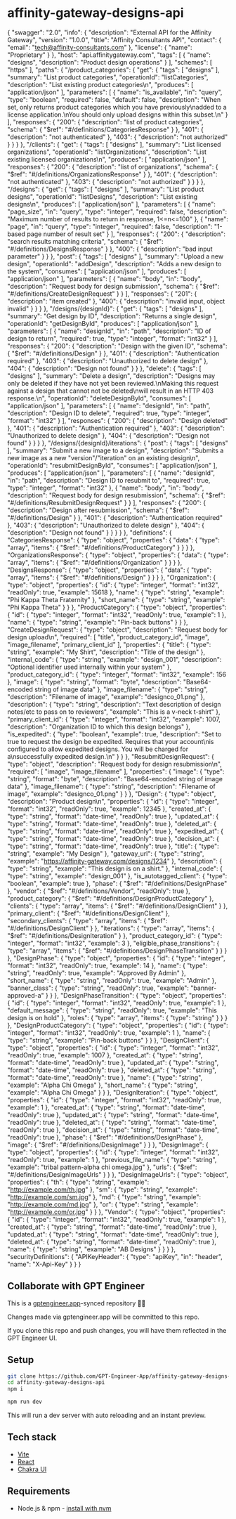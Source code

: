 # affinity-gateway-designs-api

{
  "swagger": "2.0",
  "info": {
    "description": "External API for the Affinity Gateway",
    "version": "1.0.0",
    "title": "Affinity Consultants API",
    "contact": {
      "email": "tech@affinity-consultants.com"
    },
    "license": {
      "name": "Proprietary"
    }
  },
  "host": "api.affinitygateway.com",
  "tags": [
    {
      "name": "designs",
      "description": "Product design operations"
    }
  ],
  "schemes": [
    "https"
  ],
  "paths": {
    "/product_categories": {
      "get": {
        "tags": [
          "designs"
        ],
        "summary": "List product categories",
        "operationId": "listCategories",
        "description": "List existing product categories\n",
        "produces": [
          "application/json"
        ],
        "parameters": [
          {
            "name": "is_available",
            "in": "query",
            "type": "boolean",
            "required": false,
            "default": false,
            "description": "When set, only returns product categories which you have previously\nadded to a license application.\nYou should only upload designs within this subset.\n"
          }
        ],
        "responses": {
          "200": {
            "description": "list of product categories",
            "schema": {
              "$ref": "#/definitions/CategoriesResponse"
            }
          },
          "401": {
            "description": "not authenticated"
          },
          "403": {
            "description": "not authorized"
          }
        }
      }
    },
    "/clients": {
      "get": {
        "tags": [
          "designs"
        ],
        "summary": "List licensed organizations",
        "operationId": "listOrganizations",
        "description": "List existing licensed organizations\n",
        "produces": [
          "application/json"
        ],
        "responses": {
          "200": {
            "description": "list of organizations",
            "schema": {
              "$ref": "#/definitions/OrganizationsResponse"
            }
          },
          "401": {
            "description": "not authenticated"
          },
          "403": {
            "description": "not authorized"
          }
        }
      }
    },
    "/designs": {
      "get": {
        "tags": [
          "designs"
        ],
        "summary": "List product designs",
        "operationId": "listDesigns",
        "description": "List existing designs\n",
        "produces": [
          "application/json"
        ],
        "parameters": [
          {
            "name": "page_size",
            "in": "query",
            "type": "integer",
            "required": false,
            "description": "Maximum number of results to return in response, 1<=n<=100"
          },
          {
            "name": "page",
            "in": "query",
            "type": "integer",
            "required": false,
            "description": "1-based page number of result set"
          }
        ],
        "responses": {
          "200": {
            "description": "search results matching criteria",
            "schema": {
              "$ref": "#/definitions/DesignsResponse"
            }
          },
          "400": {
            "description": "bad input parameter"
          }
        }
      },
      "post": {
        "tags": [
          "designs"
        ],
        "summary": "Upload a new design",
        "operationId": "addDesign",
        "description": "Adds a new design to the system",
        "consumes": [
          "application/json"
        ],
        "produces": [
          "application/json"
        ],
        "parameters": [
          {
            "name": "body",
            "in": "body",
            "description": "Request body for design submission",
            "schema": {
              "$ref": "#/definitions/CreateDesignRequest"
            }
          }
        ],
        "responses": {
          "201": {
            "description": "item created"
          },
          "400": {
            "description": "invalid input, object invalid"
          }
        }
      }
    },
    "/designs/{designId}": {
      "get": {
        "tags": [
          "designs"
        ],
        "summary": "Get design by ID",
        "description": "Returns a single design",
        "operationId": "getDesignById",
        "produces": [
          "application/json"
        ],
        "parameters": [
          {
            "name": "designId",
            "in": "path",
            "description": "ID of design to return",
            "required": true,
            "type": "integer",
            "format": "int32"
          }
        ],
        "responses": {
          "200": {
            "description": "Design with the given ID",
            "schema": {
              "$ref": "#/definitions/Design"
            }
          },
          "401": {
            "description": "Authentication required"
          },
          "403": {
            "description": "Unauthorized to delete design"
          },
          "404": {
            "description": "Design not found"
          }
        }
      },
      "delete": {
        "tags": [
          "designs"
        ],
        "summary": "Delete a design",
        "description": "Designs may only be deleted if they have not yet been reviewed.\nMaking this request against a design that cannot not be deleted\nwill result in an HTTP 403 response.\n",
        "operationId": "deleteDesignById",
        "consumes": [
          "application/json"
        ],
        "parameters": [
          {
            "name": "designId",
            "in": "path",
            "description": "Design ID to delete",
            "required": true,
            "type": "integer",
            "format": "int32"
          }
        ],
        "responses": {
          "200": {
            "description": "Design deleted"
          },
          "401": {
            "description": "Authentication required"
          },
          "403": {
            "description": "Unauthorized to delete design"
          },
          "404": {
            "description": "Design not found"
          }
        }
      }
    },
    "/designs/{designId}/iterations": {
      "post": {
        "tags": [
          "designs"
        ],
        "summary": "Submit a new image to a design",
        "description": "Submits a new image as a new \"version\"/\"iteration\" on an existing design\n",
        "operationId": "resubmitDesignById",
        "consumes": [
          "application/json"
        ],
        "produces": [
          "application/json"
        ],
        "parameters": [
          {
            "name": "designId",
            "in": "path",
            "description": "Design ID to resubmit to",
            "required": true,
            "type": "integer",
            "format": "int32"
          },
          {
            "name": "body",
            "in": "body",
            "description": "Request body for design resubmission",
            "schema": {
              "$ref": "#/definitions/ResubmitDesignRequest"
            }
          }
        ],
        "responses": {
          "200": {
            "description": "Design after resubmission",
            "schema": {
              "$ref": "#/definitions/Design"
            }
          },
          "401": {
            "description": "Authentication required"
          },
          "403": {
            "description": "Unauthorized to delete design"
          },
          "404": {
            "description": "Design not found"
          }
        }
      }
    }
  },
  "definitions": {
    "CategoriesResponse": {
      "type": "object",
      "properties": {
        "data": {
          "type": "array",
          "items": {
            "$ref": "#/definitions/ProductCategory"
          }
        }
      }
    },
    "OrganizationsResponse": {
      "type": "object",
      "properties": {
        "data": {
          "type": "array",
          "items": {
            "$ref": "#/definitions/Organization"
          }
        }
      }
    },
    "DesignsResponse": {
      "type": "object",
      "properties": {
        "data": {
          "type": "array",
          "items": {
            "$ref": "#/definitions/Design"
          }
        }
      }
    },
    "Organization": {
      "type": "object",
      "properties": {
        "id": {
          "type": "integer",
          "format": "int32",
          "readOnly": true,
          "example": 15618
        },
        "name": {
          "type": "string",
          "example": "Phi Kappa Theta Fraternity"
        },
        "short_name": {
          "type": "string",
          "example": "Phi Kappa Theta"
        }
      }
    },
    "ProductCategory": {
      "type": "object",
      "properties": {
        "id": {
          "type": "integer",
          "format": "int32",
          "readOnly": true,
          "example": 1
        },
        "name": {
          "type": "string",
          "example": "Pin-back buttons"
        }
      }
    },
    "CreateDesignRequest": {
      "type": "object",
      "description": "Request body for design upload\n",
      "required": [
        "title",
        "product_category_id",
        "image",
        "image_filename",
        "primary_client_id"
      ],
      "properties": {
        "title": {
          "type": "string",
          "example": "My Shirt",
          "description": "Title of the design"
        },
        "internal_code": {
          "type": "string",
          "example": "design_001",
          "description": "Optional identifier used internally within your system"
        },
        "product_category_id": {
          "type": "integer",
          "format": "int32",
          "example": 156
        },
        "image": {
          "type": "string",
          "format": "byte",
          "description": "Base64-encoded string of image data"
        },
        "image_filename": {
          "type": "string",
          "description": "Filename of image",
          "example": "designco_01.png"
        },
        "description": {
          "type": "string",
          "description": "Text description of design notes/etc to pass on to reviewers",
          "example": "This is a v-neck t-shirt"
        },
        "primary_client_id": {
          "type": "integer",
          "format": "int32",
          "example": 1007,
          "description": "Organization ID to which this design belongs"
        },
        "is_expedited": {
          "type": "boolean",
          "example": true,
          "description": "Set to true to request the design be expedited. Requires that your account\nis configured to allow expedited designs. You will be charged for a\nsuccessfully expedited design.\n"
        }
      }
    },
    "ResubmitDesignRequest": {
      "type": "object",
      "description": "Request body for design resubmission\n",
      "required": [
        "image",
        "image_filename"
      ],
      "properties": {
        "image": {
          "type": "string",
          "format": "byte",
          "description": "Base64-encoded string of image data"
        },
        "image_filename": {
          "type": "string",
          "description": "Filename of image",
          "example": "designco_01.png"
        }
      }
    },
    "Design": {
      "type": "object",
      "description": "Product design\n",
      "properties": {
        "id": {
          "type": "integer",
          "format": "int32",
          "readOnly": true,
          "example": 12345
        },
        "created_at": {
          "type": "string",
          "format": "date-time",
          "readOnly": true
        },
        "updated_at": {
          "type": "string",
          "format": "date-time",
          "readOnly": true
        },
        "deleted_at": {
          "type": "string",
          "format": "date-time",
          "readOnly": true
        },
        "expedited_at": {
          "type": "string",
          "format": "date-time",
          "readOnly": true
        },
        "decision_at": {
          "type": "string",
          "format": "date-time",
          "readOnly": true
        },
        "title": {
          "type": "string",
          "example": "My Design"
        },
        "gateway_url": {
          "type": "string",
          "example": "https://affinity-gateway.com/designs/1234"
        },
        "description": {
          "type": "string",
          "example": "This design is on a shirt."
        },
        "internal_code": {
          "type": "string",
          "example": "design_001"
        },
        "is_autotagged_client": {
          "type": "boolean",
          "example": true
        },
        "phase": {
          "$ref": "#/definitions/DesignPhase"
        },
        "vendor": {
          "$ref": "#/definitions/Vendor",
          "readOnly": true
        },
        "product_category": {
          "$ref": "#/definitions/DesignProductCategory"
        },
        "clients": {
          "type": "array",
          "items": {
            "$ref": "#/definitions/DesignClient"
          }
        },
        "primary_client": {
          "$ref": "#/definitions/DesignClient"
        },
        "secondary_clients": {
          "type": "array",
          "items": {
            "$ref": "#/definitions/DesignClient"
          }
        },
        "iterations": {
          "type": "array",
          "items": {
            "$ref": "#/definitions/DesignIteration"
          }
        },
        "product_category_id": {
          "type": "integer",
          "format": "int32",
          "example": 3
        },
        "eligible_phase_transitions": {
          "type": "array",
          "items": {
            "$ref": "#/definitions/DesignPhaseTransition"
          }
        }
      }
    },
    "DesignPhase": {
      "type": "object",
      "properties": {
        "id": {
          "type": "integer",
          "format": "int32",
          "readOnly": true,
          "example": 14
        },
        "name": {
          "type": "string",
          "readOnly": true,
          "example": "Approved By Admin"
        },
        "short_name": {
          "type": "string",
          "readOnly": true,
          "example": "Admin"
        },
        "banner_class": {
          "type": "string",
          "readOnly": true,
          "example": "banner-approved-a"
        }
      }
    },
    "DesignPhaseTransition": {
      "type": "object",
      "properties": {
        "id": {
          "type": "integer",
          "format": "int32",
          "readOnly": true,
          "example": 1
        },
        "default_message": {
          "type": "string",
          "readOnly": true,
          "example": "This design is on hold"
        },
        "roles": {
          "type": "array",
          "items": {
            "type": "string"
          }
        }
      }
    },
    "DesignProductCategory": {
      "type": "object",
      "properties": {
        "id": {
          "type": "integer",
          "format": "int32",
          "readOnly": true,
          "example": 1
        },
        "name": {
          "type": "string",
          "example": "Pin-back buttons"
        }
      }
    },
    "DesignClient": {
      "type": "object",
      "properties": {
        "id": {
          "type": "integer",
          "format": "int32",
          "readOnly": true,
          "example": 1007
        },
        "created_at": {
          "type": "string",
          "format": "date-time",
          "readOnly": true
        },
        "updated_at": {
          "type": "string",
          "format": "date-time",
          "readOnly": true
        },
        "deleted_at": {
          "type": "string",
          "format": "date-time",
          "readOnly": true
        },
        "name": {
          "type": "string",
          "example": "Alpha Chi Omega"
        },
        "short_name": {
          "type": "string",
          "example": "Alpha Chi Omega"
        }
      }
    },
    "DesignIteration": {
      "type": "object",
      "properties": {
        "id": {
          "type": "integer",
          "format": "int32",
          "readOnly": true,
          "example": 1
        },
        "created_at": {
          "type": "string",
          "format": "date-time",
          "readOnly": true
        },
        "updated_at": {
          "type": "string",
          "format": "date-time",
          "readOnly": true
        },
        "deleted_at": {
          "type": "string",
          "format": "date-time",
          "readOnly": true
        },
        "decision_at": {
          "type": "string",
          "format": "date-time",
          "readOnly": true
        },
        "phase": {
          "$ref": "#/definitions/DesignPhase"
        },
        "image": {
          "$ref": "#/definitions/DesignImage"
        }
      }
    },
    "DesignImage": {
      "type": "object",
      "properties": {
        "id": {
          "type": "integer",
          "format": "int32",
          "readOnly": true,
          "example": 1
        },
        "previous_file_name": {
          "type": "string",
          "example": "tribal pattern-alpha chi omega.jpg"
        },
        "urls": {
          "$ref": "#/definitions/DesignImageUrls"
        }
      }
    },
    "DesignImageUrls": {
      "type": "object",
      "properties": {
        "th": {
          "type": "string",
          "example": "http://example.com/th.jpg"
        },
        "sm": {
          "type": "string",
          "example": "http://example.com/sm.jpg"
        },
        "md": {
          "type": "string",
          "example": "http://example.com/md.jpg"
        },
        "or": {
          "type": "string",
          "example": "http://example.com/or.jpg"
        }
      }
    },
    "Vendor": {
      "type": "object",
      "properties": {
        "id": {
          "type": "integer",
          "format": "int32",
          "readOnly": true,
          "example": 1
        },
        "created_at": {
          "type": "string",
          "format": "date-time",
          "readOnly": true
        },
        "updated_at": {
          "type": "string",
          "format": "date-time",
          "readOnly": true
        },
        "deleted_at": {
          "type": "string",
          "format": "date-time",
          "readOnly": true
        },
        "name": {
          "type": "string",
          "example": "AB Designs"
        }
      }
    }
  },
  "securityDefinitions": {
    "APIKeyHeader": {
      "type": "apiKey",
      "in": "header",
      "name": "X-Api-Key"
    }
  }
}


## Collaborate with GPT Engineer

This is a [gptengineer.app](https://gptengineer.app)-synced repository 🌟🤖

Changes made via gptengineer.app will be committed to this repo.

If you clone this repo and push changes, you will have them reflected in the GPT Engineer UI.

## Setup

```sh
git clone https://github.com/GPT-Engineer-App/affinity-gateway-designs-api.git
cd affinity-gateway-designs-api
npm i
```

```sh
npm run dev
```

This will run a dev server with auto reloading and an instant preview.

## Tech stack

- [Vite](https://vitejs.dev/)
- [React](https://react.dev/)
- [Chakra UI](https://chakra-ui.com/)

## Requirements

- Node.js & npm - [install with nvm](https://github.com/nvm-sh/nvm#installing-and-updating)
